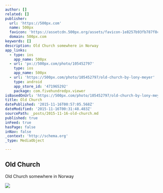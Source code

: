 ```yaml
---
author: []
related: []
publisher:
  url: 'https://500px.com'
  name: 500px
  favicon: 'https://assetcdn.500px.org/assets/favicon-1e8257b93fb787f8ceb66b5522ee853c.ico'
  domain: 500px.com
keywords: []
description: Old Church somewhere in Norway
app_links:
  - type: ios
    app_name: 500px
  - url: 'px://500px.com/photo/105452797'
    type: ios
    app_name: 500px
  - url: 'https://500px.com/photo/105452797/old-church-by-lony-meyer'
    type: android
    app_store_id: '471965292'
    package: com.fivehundredpx.viewer
isBasedOnUrl: 'https://500px.com/photo/105452797/old-church-by-lony-meyer'
title: Old Church
datePublished: '2015-11-16T00:57:05.568Z'
dateModified: '2015-11-16T00:31:48.483Z'
sourcePath: _posts/2015-11-16-old-church.md
published: true
inFeed: true
hasPage: false
inNav: false
_context: 'http://schema.org'
_type: MediaObject

---
```

<article style=""><h1>Old Church</h1><p>Old Church somewhere in Norway</p><img src="https://drscdn.500px.org/photo/105452797/m%3D2048/44061a176a071740cb535aa2cb67856b" /></article>